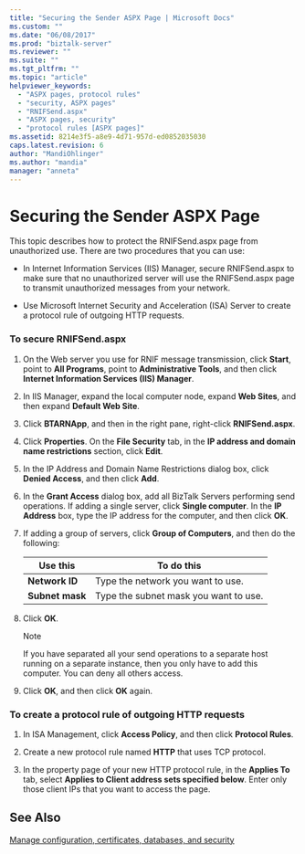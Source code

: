 ```yaml
---
title: "Securing the Sender ASPX Page | Microsoft Docs"
ms.custom: ""
ms.date: "06/08/2017"
ms.prod: "biztalk-server"
ms.reviewer: ""
ms.suite: ""
ms.tgt_pltfrm: ""
ms.topic: "article"
helpviewer_keywords: 
  - "ASPX pages, protocol rules"
  - "security, ASPX pages"
  - "RNIFSend.aspx"
  - "ASPX pages, security"
  - "protocol rules [ASPX pages]"
ms.assetid: 8214e3f5-a8e9-4d71-957d-ed0852035030
caps.latest.revision: 6
author: "MandiOhlinger"
ms.author: "mandia"
manager: "anneta"
---
```

# Securing the Sender ASPX Page
This topic describes how to protect the RNIFSend.aspx page from unauthorized use. There are two procedures that you can use:  
  
-   In Internet Information Services (IIS) Manager, secure RNIFSend.aspx to make sure that no unauthorized server will use the RNIFSend.aspx page to transmit unauthorized messages from your network.  
  
-   Use Microsoft Internet Security and Acceleration (ISA) Server to create a protocol rule of outgoing HTTP requests.  
  
### To secure RNIFSend.aspx  
  
1.  On the Web server you use for RNIF message transmission, click **Start**, point to **All Programs**, point to **Administrative Tools**, and then click **Internet Information Services (IIS) Manager**.  
  
2.  In IIS Manager, expand the local computer node, expand **Web Sites**, and then expand **Default Web Site**.  
  
3.  Click **BTARNApp**, and then in the right pane, right-click **RNIFSend.aspx**.  
  
4.  Click **Properties**. On the **File Security** tab, in the **IP address and domain name restrictions** section, click **Edit**.  
  
5.  In the IP Address and Domain Name Restrictions dialog box, click **Denied Access**, and then click **Add**.  
  
6.  In the **Grant Access** dialog box, add all BizTalk Servers performing send operations. If adding a single server, click **Single computer**. In the **IP Address** box, type the IP address for the computer, and then click **OK**.  
  
7.  If adding a group of servers, click **Group of Computers**, and then do the following:  
  
    |Use this|To do this|  
    |--------------|----------------|  
    |**Network ID**|Type the network you want to use.|  
    |**Subnet mask**|Type the subnet mask you want to use.|  
  
8.  Click **OK**.  
  
    > [!NOTE]
    >  If you have separated all your send operations to a separate host running on a separate instance, then you only have to add this computer. You can deny all others access.  
  
9. Click **OK**, and then click **OK** again.  
  
### To create a protocol rule of outgoing HTTP requests  
  
1.  In ISA Management, click **Access Policy**, and then click **Protocol Rules**.  
  
2.  Create a new protocol rule named **HTTP** that uses TCP protocol.  
  
3.  In the property page of your new HTTP protocol rule, in the **Applies To** tab, select **Applies to Client address sets specified below**. Enter only those client IPs that you want to access the page.  
  
## See Also  
 [Manage configuration, certificates, databases, and security](manage-configuration-certificates-databases-security.md)